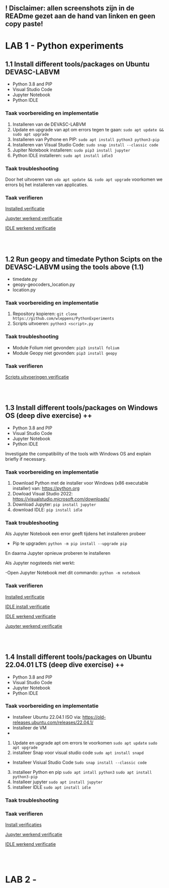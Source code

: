 ## ! Disclaimer: allen screenshots zijn in de READme gezet aan de hand van linken en geen copy paste!

# LAB 1 - Python experiments

## 1.1 Install different tools/packages on Ubuntu DEVASC-LABVM
- Python 3.8 and PIP
- Visual Studio Code
- Jupyter Notebook
- Python IDLE

### Taak voorbereiding en implementatie

1. Installeren van de DEVASC-LABVM
2. Update en upgrade van apt om errors tegen te gaan: `sudo apt update && sudo apt upgrade`
3. Installeren van Pythone en PIP: `sudo apt install python3 python3-pip`
4. Installeren van Visual Studio Code: `sudo snap install --classic code`
5. Jupiter Notebook installeren: `sudo pip3 install jupyter`
6. Python IDLE installeren: `sudo apt install idle3`

### Taak troubleshooting

Door het uitvoeren van `udo apt update && sudo apt upgrade` voorkomen we errors bij het installeren van applicaties.

### Taak verifieren 

[Installed verificatie](https://github.com/JorenHen/Devasc_Skills_JH/blob/master/Lab%201%20-%20Python%20Experiments/LAB%201%20-%20Task%20Verification%201.png)

[Jupyter werkend verificatie](https://github.com/JorenHen/Devasc_Skills_JH/blob/master/Lab%201%20-%20Python%20Experiments/LAB%201%20-%20Task%20Verification%202.png)

[IDLE werkend verificatie](https://github.com/JorenHen/Devasc_Skills_JH/blob/master/Lab%201%20-%20Python%20Experiments/LAB%201%20-%20Task%20Verification%203.png)


<br></br>


## 1.2 Run geopy and timedate Python Scipts on the DEVASC-LABVM using the tools above (1.1)

- timedate.py
- geopy-geocoders_location.py
- location.py

### Taak voorbereiding en implementatie

1. Repository kopieren: `git clone https://github.com/wleppens/PythonExperiments`
2. Scripts uitvoeren: `python3 <script>.py`

### Taak troubleshooting

- Module Folium niet gevonden: `pip3 install folium`
- Module Geopy niet govonden: `pip3 install geopy`

### Taak verifieren

[Scripts uitvoeringen verificatie](https://github.com/JorenHen/Devasc_Skills_JH/blob/master/Lab%201%20-%20Python%20Experiments/LAB%201%20-%20Task%20Verification%204.png)


<br></br>


## 1.3 Install different tools/packages on Windows OS (deep dive exercise) ++

- Python 3.8 and PIP
- Visual Studio Code
- Jupyter Notebook
- Python IDLE

Investigate the compatibility of the tools with Windows OS and explain briefly if necessary.

### Taak voorbereiding en implementatie

1. Download Python met de installer voor Windows (x86 executable installer) van: https://python.org
2. Dowload Visual Studio 2022: https://visualstudio.microsoft.com/downloads/
3. Download Jupyter: `pip install jupyter`
4. download IDLE: `pip install idle`

### Taak troubleshooting

Als Jupyter Notebook een error geeft tijdens het installeren probeer

- Pip te upgraden: `python -m pip install --upgrade pip`

En daarna Jupyter opnieuw proberen te installeren 

Als Jupyter nogsteeds niet werkt:

-Open Jupyter Notebook met dit commando: `python -m notebook`

### Taak verifieren

[Installed verificatie](https://github.com/JorenHen/Devasc_Skills_JH/blob/master/Lab%201%20-%20Python%20Experiments/LAB%201%20-%20Task%20Verification%205.png)

[IDLE install verificatie](https://github.com/JorenHen/Devasc_Skills_JH/blob/master/Lab%201%20-%20Python%20Experiments/LAB%201%20-%20Task%20Verification%206.png)

[IDLE werkend verificatie](https://github.com/JorenHen/Devasc_Skills_JH/blob/master/Lab%201%20-%20Python%20Experiments/LAB%201%20-%20Task%20Verification%207.png)

[Jupyter werkend verificatie](https://github.com/JorenHen/Devasc_Skills_JH/blob/master/Lab%201%20-%20Python%20Experiments/LAB%201%20-%20Task%20Verification%208.png)


<br></br>


## 1.4 Install different tools/packages on Ubuntu 22.04.01 LTS (deep dive exercise) ++

- Python 3.8 and PIP
- Visual Studio Code
- Jupyter Notebook
- Python IDLE

### Taak voorbereiding en implementatie

- Installeer Ubuntu 22.04.1 ISO via: https://old-releases.ubuntu.com/releases/22.04.1/
- Installeer de VM
- 
1. Update en upgrade apt om errors te voorkomen `sudo apt update` `sudo apt upgrade`
2. installeer Snap voor visual studio code `sudo apt install snapd` 
- Installeer Visiual Studio Code `Sudo snap install --classic code`
3. installeer Python en pip `sudo apt intall python3` `sudo apt install python3-pip`
4. Installeer jupyter `sudo apt install jupyter`
5. installeer IDLE `sudo apt install idle`

### Taak troubleshooting

### Taak verifieren

[Install verificaties](https://github.com/JorenHen/Devasc_Skills_JH/blob/master/Lab%201%20-%20Python%20Experiments/LAB%201%20-%20Task%20Verification%209.png)

[Jupyter werkend verificatie](https://github.com/JorenHen/Devasc_Skills_JH/blob/master/Lab%201%20-%20Python%20Experiments/LAB%201%20-%20Task%20Verification%2010.png)

[IDLE werkend verificatie](https://github.com/JorenHen/Devasc_Skills_JH/blob/master/Lab%201%20-%20Python%20Experiments/LAB%201%20-%20Task%20Verification%2011.png)


<br></br>


# LAB 2 - 

